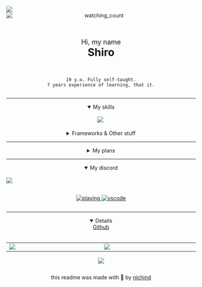 <div align="center" class="head-me" style="display: flex; flex-flow: column wrap;">
	<img src="https://api.statusbadges.me/badge/status/397211459651633166"/> <img src="https://komarev.com/ghpvc/?username=ShiroKazane&color=9963B3" alt="watching_count" /><br>
	<br>
	<div align="center">
    		<p style="font-size: 18px">Hi, my name<br><strong style="font-size: 28px">Shiro</strong></p>
  	</div>
	<br>

	19 y.o. Fully self-taught.
 	7 years experience of learning, that it.
</div>

----

<div align="center" class="skills" style="display: flex; flex-flow: column wrap">
	<details open>
	<summary>My skills</summary><br>
	<img src="https://skillicons.dev/icons?i=html,css,js,ts,go,lua,photoshop"/><a>&nbsp;</a>
	<br><br>
	<details>
	<summary>Frameworks & Other stuff</summary>
		<br>
		<img src="https://skillicons.dev/icons?i=git,github,discord,discordjs,mongodb,mysql"/><br>
    <img src="https://skillicons.dev/icons?i=sqlite,nodejs,pnpm,androidstudio,robloxstudio"/><br>
  		<a>And much more...</a>
	</details>
	</details>
</div>

----

<div align="center" class="todo" style="display: flex; flex-flow: column">
<details>
<summary>My plans</summary><br>
<div style="flex-direction: column; justify-content: center; align-items: flex-start;">

- [x] Still alive
- [ ] Get a job
- [ ] Get 100'000$
- [ ] Learn to draw anime
- [ ] Learn Japanese
- [ ] Learn Korean
- [ ] Learn Mandarin
- [ ] Learn Hakka (?)
</div>
</details>
</div>

----

<div align="center" class="projects" style="display: flex; flex-flow: column wrap;">
<details open>
<summary>My discord</summary>
<br>

<div style="display: flex; flex-direction: row;">
  <a align="center" href="https://discord.com/users/397211459651633166">
    <img align="center" src="https://lanyard-profile-readme.vercel.app/api/397211459651633166?theme=dark&animated=true&hideDiscrim=true&borderRadius=30px&hideStatus=true"
      </a>
</div>
<br>

![playing](https://api.statusbadges.me/badge/playing/397211459651633166)
![vscode](https://api.statusbadges.me/badge/vscode/397211459651633166)

</details>

----

<div align="center" class="github" style="display: flex; flex-flow: column">
<details open>
<summary>Github</summary><br>
<table align="center">
	<tr>
		<td width="1200px">
        <img align="center" src="https://github-readme-stats.vercel.app/api?username=ShiroKazane&theme=catppuccin_mocha&show_icons=true&hide_border=true&count_private=true" draggable="false">
		</td>
		<td width="1200px">
        <img align="center" src="https://github-readme-stats.vercel.app/api/top-langs/?username=ShiroKazane&theme=catppuccin_mocha&layout=compact&hide_border=true" draggable="false">
		</td>
	</tr>
</table>

<a href="http://www.github.com/ShiroKazane"><img src="https://github-readme-streak-stats.herokuapp.com/?user=ShiroKazane&stroke=cdd6f4&background=1e1e2e&ring=94e2d5&fire=fab387&currStreakNum=cdd6f4&currStreakLabel=94e2d5&sideNums=cdd6f4&sideLabels=cdd6f4&dates=cdd6f4&hide_border=true" /></a>
</details>

this readme was made with 🤍 by <a href="https://github.com/nichind">nichind</a>
